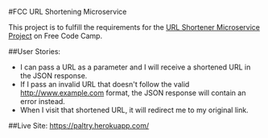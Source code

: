 #FCC URL Shortening Microservice

This project is to fulfill the requirements for the <a href="https://www.freecodecamp.com/challenges/url-shortener-microservice">URL Shortener Microservice Project</a> on Free Code Camp.

##User Stories:
* I can pass a URL as a parameter and I will receive a shortened URL in the JSON response.
* If I pass an invalid URL that doesn't follow the valid http://www.example.com format, the JSON response will contain an error instead.
* When I visit that shortened URL, it will redirect me to my original link.    

##Live Site:
<a href="https://paltry.herokuapp.com/">https://paltry.herokuapp.com/</a>